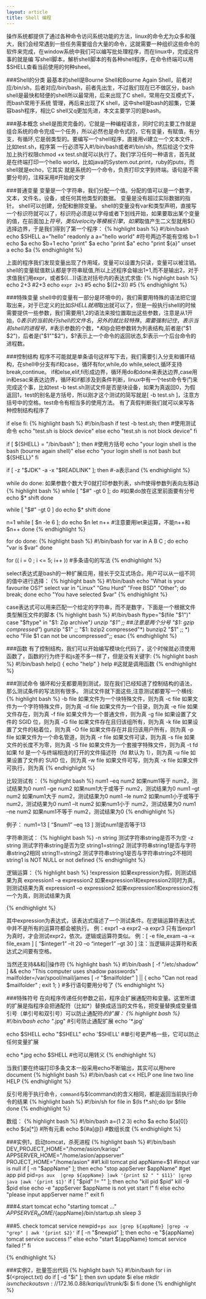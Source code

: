 ```yaml
---
layout: article
title: Shell 编程
---
```


操作系统都提供了通过各种命令访问系统功能的方法，linux的命令尤为众多和强大，我们会经常遇到一些任务需要组合大量的命令，这就需要一种组织这些命令的软件来完成，在window系统中我们可以编写批处理程序，而在linux中，完成这件事的就是编
写shell脚本，解析shell脚本的有各种shell程序，在命令终端可以用$SHELL查看当前使用的何种sheel。


###Shell的分类
最基本的shell是Bourne Shell和Bourne Again Shell，前者对应/bin/sh，后者对应/bin/bash，前者先出生，不过我们现在已不做区分，bash shell是最快和轻便的shell所以最常用，后来出现了C shell，常用在交互模式下，而bash常用于系统
管理，再后来出现了K shell，这中shell是bash的超集，它兼容bash程序，相比C shell又q更加先进，本文主要学习的是bash。

###基本概念
shell是图灵完备的，它就是一种编程语言，同时它的主要工作就是组合系统的命令完成一个任务，所以必然也是命令式的，它有变量，有赋值，有分支，有循环,它是弱类型的。要编写一个shell程序，直接用vi建立一个文本文件，比如test.sh，程序第
一行必须写入#!/bin/bash或者#!/bin/sh，然后给这个文件加上执行权限chmod +x test.sh就可以执行了。我们学习任何一种语言，首先就是在终端打印一个hello world，比如java的System.out.print，ruby的puts，而shell就是echo，它其实
就是系统的一个命令，负责打印文字到终端。语句是不需要分号的，注释采用#开始的文字

###普通变量
变量是一个字符串，我们分配一个值。分配的值可以是一个数字，文本，文件名，设备，或任何其他类型的数据。
变量是没有超过实际数据的指针。 shell可以创建，分配和删除变量。
shell的变量没有var和类型声明，直接写一个标识符就可以了，标识符必须是以字母或者下划线开始，如果要取出某个变量的值，在前面加上$符号，类似velocity等模板引擎，如果$取值产生二义型就用${}选择边界，于是我们得到了第一个程序：
{% highlight bash %}
#!/bin/bash
echo $SHELL
a="hello"
readonly a
a="hello world" #符号两边不能有空格
b=1
echo $a
echo $b+1
echo "print" $a
echo "print $a"
echo "print ${a}"
unset a
echo $a
{% endhighlight %}

上面的程序我们发现变量出现了作用域，变量可以设置为只读，变量可以被注销。shell的变量赋值默认都是字符串赋值,所以上述程序会输出1+1,而不是输出2，对于求值我们用expr，或者$((...))语法对括号内的表达式求值:
{% highlight bash %}
echo 2+3 #2+3
echo `expr 2+3` #5
echo $((2+3)) #5
{% endhighlight %}

###特殊变量
shell中的变量有一部分是环境中的，我们需要用特殊的语法把它提取出来，对于已定义的比如$SHELL就用$取出就可以了，但是一般执行shell的时候需要提供一些参数，我们需要用$1,$2的语法来按位置取出这些参数，注意是从1开始，$0表示的当前执行shell的文件名，
另外的就比较特殊，需要强制记住，$$表示当前shell的进程号，$#表示参数的个数，$*和$@会把参数转为列表结构,前者是("$1 $2")，后者是("$1""$2")，$?表示上一个命令的返回状态,$!表示一个后台命令的进程数。

###控制结构
程序不可能就是单条语句这样写下去，我们需要引入分支和循环结构，在shell中分支有if和case，循环有for,while,do while,select,循环支持break,continue。
if和else,elif,fi形成边界，循环用do和done来表达边界,case用in和esac来表达边界，循环和if都涉及到条件判断，linux中有一个test命令专门来完成这个事，比如test -b test.sh测试文件是否是块设备，如果为真返回0，为假返回1，test的别名是方括号，所以刚才这个测试的简写就是[ -b test.sh ]，注意方括号中的空格。test命令有相当多的使用方法。
有了真假判断我们就可以来写各种控制结构程序了

if else fi:
{% highlight bash %}
#!/bin/bash
if test -b test.sh; then #使用测试命令
   echo "test.sh is block device"
else
   echo "test.sh is not block device"
fi

if [ ${SHELL} = "/bin/bash" ]; then #使用方括号
   echo "your login shell is the bash (bourne again shell)"
else
   echo "your login shell is not bash but ${SHELL}"
fi

if [ -z "$JDK" -a -x "$READLINK" ]; then #-a表示and
{% endhighlight %}

while do done: 如果参数个数大于0就打印参数列表，shift使得参数列表向左移动
{% highlight bash %}
while [ "$#" -gt 0 ]; do #如果do放在这里前面要有分号
        echo $*
        shift
done

while [ "$#" -gt 0 ]
do
    echo $*
    shift
done

n=1
while [ $n -le 6 ]; do
	echo $n
	let n++ #注意要用let来运算，不能n++和$n++
done
{% endhighlight %}

for do done:
{% highlight bash %}
#!/bin/bash
for var in A B C ; do
   echo "var is $var"
done

for ((  i = 0 ;  i <= 5;  i++  )) #多条语句的写法
{% endhighlight %}

select表达式是bash的一种扩展应用，擅长于交互式场合。用户可以从一组不同的值中进行选择：
{% highlight bash %}
#!/bin/bash
echo "What is your favourite OS?"
select var in "Linux" "Gnu Hurd" "Free BSD" "Other"; do
  break;
done
echo "You have selected $var"
{% endhighlight %}

case表达式可以用来匹配一个给定的字符串，而不是数字，下面是一个根据文件类型解压文件的脚本
{% highlight bash %}
 #!/bin/bash
 ftype="$(file "$1")"
 case "$ftype" in
 "$1: Zip archive"*)
    unzip "$1" ;; ##注意是两个分号
 "$1: gzip compressed"*)
    gunzip "$1" ;;
 "$1: bzip2 compressed"*)
    bunzip2 "$1" ;;
 *) echo "File $1 can not be uncompressed";;
 esac
{% endhighlight %}

###函数
有了控制结构，我们可以开始编写模块化代码了，这个时候就必须使用函数了，函数的行为终于和js差不多一样了，但是没有关键字:
{% highlight bash %}
#!/bin/bash
help()
{
   echo "help"
}
help #这就是调用函数
{% endhighlight %}

###测试命令
循环和分支都要用到测试，现在我们已经知道了控制结构的语法，那么测试条件的写法则有很多。
测试文件就下面这些,注意测试都要写一个横线:
{% highlight bash %}
-b file 如果文件为一个块特殊文件，则为真
-c file 如果文件为一个字符特殊文件，则为真
-d file 如果文件为一个目录，则为真
-e file 如果文件存在，则为真
-f file 如果文件为一个普通文件，则为真
-g file 如果设置了文件的 SGID 位，则为真
-G file 如果文件存在且归该组所有，则为真
-k file 如果设置了文件的粘着位，则为真
-O file 如果文件存在并且归该用户所有，则为真
-p file 如果文件为一个命名管道，则为真
-r file 如果文件可读，则为真
-s file 如果文件的长度不为零，则为真
-S file 如果文件为一个套接字特殊文件，则为真
-t fd 如果 fd 是一个与终端相连的打开的文件描述符（fd 默认为 1），则为真
-u file 如果设置了文件的 SUID 位，则为真
-w file 如果文件可写，则为真
-x file 如果文件可执行，则为真
{% endhighlight %}

比较测试有：
{% highlight bash %}
num1 –eq  num2                  如果num1等于 num2，测试结果为0
num1 –ge num2                   如果num1大于或等于 num2，测试结果为0
num1 –gt num2                   如果num1大于 num2，测试结果为0
num1 –le num2                   如果num1小于或等于 num2，测试结果为0
num1 –lt  num2                  如果num1小于 num2，测试结果为0
num1 –ne num2                   如果num1不等于 num2，测试结果为0
{% endhighlight %}

例子：
num1=13
[ “$num1” –eq 13 ]     测试num1是否等于13

字符串测试：
{% highlight bash %}
-n string                                 测试字符串string是否不为空
-z string                                 测试字符串string是否为空
string1=string2                           测试字符串string1是否与字符串string2相同
string1!=string2                          测试字符串string1是否与字符串string2不相同
string1                                   is NOT NULL or not defined
{% endhighlight %}


逻辑运算：
{% highlight bash %}
!expression                  如果expression为假，则测试结果为真
expression1 –a expression2   如果expression1和expression2同时为真，则测试结果为真
expression1 –o expression2   如果expression1和expression2有一个为真，则测试结果为真

{% endhighlight %}

其中expression为表达式，该表达式描述了一个测试条件。在逻辑运算符表达式中并不是所有的运算符都会被执行。
例：expr1 –a expr2 –a expr3
只有当expr1为真时，才会测试expr2，依次。逻辑或运算符类似。
例：[ -e file_exam –a –x file_exam ]
   [ “$integer1” –lt 20 –o “integer1” –gt 30 ]
注：当逻辑非运算符和表达式之间要有空格。

当然还支持&&和||操作符
{% highlight bash %}
#!/bin/bash
[ -f "/etc/shadow" ] && echo "This computer uses shadow passwords"
mailfolder=/var/spool/mail/james
[ -r "$mailfolder" ] || { echo "Can not read $mailfolder" ; exit 1; } #多行语句要用分号了
{% endhighlight %}


###特殊符号
在向程序传递任何参数之前，程序会扩展通配符和变量。这里所谓的扩展是指程序会把通配符（比如*）替换成适当的文件名，把变量替换成变量值
引号（单引号和双引号）可以防止通配符*的扩展：
{% highlight bash %}
#!/bin/bash
echo "*.jpg" #引号防止通配扩展
echo '*.jpg'

echo $SHELL
echo "$SHELL"
echo '$SHELL' #单引号更严格一些，它可以防止任何变量扩展

echo \*.jpg
echo \$SHELL #也可以用转义
{% endhighlight %}

当我们要在终端打印多条文本一般采用echo不断输出，其实可以用here document
{% highlight bash %}
#!/bin/bash
cat << HELP
one line
two line
HELP
{% endhighlight %}

反引号用于执行命令，`command`与$(command)的含义相同，都是返回当前执行命令的结果
{% highlight bash %}
#!/bin/sh
for file in $(ls f*.sh);do
    lpr $file
done
{% endhighlight %}

数组：
{% highlight bash %}
#!/bin/bash
a=(1 2 3)
echo $a
echo ${a[0]}
echo ${a[*]} #所有元素
echo ${#a[@]} #数组长度
{% endhighlight %}

###实例1，启动tomcat，杀死进程
{% highlight bash %}
#!/bin/bash
DEV_PROJECT_HOME="/home/asion/kariqu"
APPSERVER_HOME="/home/asion/appserver"
PROJECT_HOME="/home/asion"
##1.kill tomcat pid
appName=$1
#input var is null
if [ -n "$appName" ]; then
   echo "stop appServer $appName"
   #get app pid
   pid=`ps aux  |grep ${appName} |awk '{print $2 " " $11}' |grep java |awk '{print $1}'`
   if [ "$pid" != "" ]; then
      echo "kill pid $pid"
      kill -9 $pid
   else
      echo -e "appServer $appName is not yet start !"
   fi
else
  echo "please input appServer name !"
  exit
fi


###4.start tomcat
echo "starting tomcat ..."
$APPSERVER_HOME/${appName}/bin/startup.sh
sleep 3

###5. check tomcat service
newpid=`ps aux |grep ${appName} |grep -v "grep" | awk '{print $2}'`
if [ -n "$newpid" ]; then
    echo -e "${appName} tomcat service  success !"
else
    echo "start ${appName} tomcat service failed !"
fi

{% endhighlight %}


###实例2，批量签出代码
{% highlight bash %}
#!/bin/bash
for i in $(<project.txt)
do
    if [ -d "$i" ]; then
        svn update $i
    else
        mkdir $i
        svn checkout svn://172.16.0.88/kariqu/$i/trunk/$i $i
    fi
done
{% endhighlight %}
